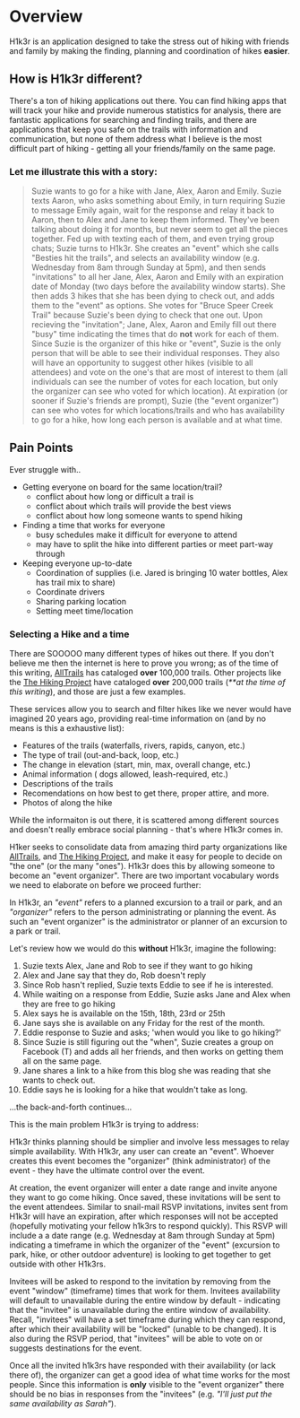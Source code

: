 # Overview 
H1k3r is an application designed to take the stress out of hiking with friends and family by making the finding, planning and coordination of hikes **easier**. 
## How is H1k3r different? 
There's a ton of hiking applications out there. You can find hiking apps that will track your hike and provide numerous statistics for analysis, there are fantastic applications for searching and finding trails, and there are applications that keep you safe on the trails with information and communication, but none of them address what I believe is the most difficult part of hiking - getting all your friends/family on the same page. 

### Let me illustrate this with a story: 
> Suzie wants to go for a hike with Jane, Alex, Aaron and Emily. Suzie texts Aaron, who asks something about Emily, in turn requiring Suzie to message Emily again, wait for the response and relay it back to Aaron, then to Alex and Jane to keep them informed. They've been talking about doing it for months, but never seem to get all the pieces together. 
> Fed up with texting each of them, and even trying group chats; Suzie turns to H1k3r.  She creates an "event" which she calls "Besties hit the trails", and selects an availability window (e.g. Wednesday from 8am through Sunday at 5pm), and then sends "invitations" to all her Jane, Alex, Aaron and Emily with an expiration date of Monday (two days before the availability window starts). She then adds 3 hikes that she has been dying to check out, and adds them to the "event" as options. She votes for "Bruce Speer Creek Trail" because Suzie's been dying to check that one out. 
> Upon recieving the "invitation"; Jane, Alex, Aaron and Emily fill out there "busy" time indicating the times that do **not** work for each of them. Since Suzie is the organizer of this hike or "event", Suzie is the only person that will be able to see their individual responses. They also will have an opportunity to suggest other hikes (visible to all attendees) and vote on the one's that are most of interest to them (all individuals can see the number of votes for each location, but only the organizer can see who voted for which location). 
> At expiration (or sooner if Suzie's friends are prompt), Suzie (the "event organizer") can see who votes for which locations/trails and who has availability to go for a hike, how long each person is available and at what time. 
## Pain Points 
Ever struggle with..
- Getting everyone on board for the same location/trail? 
  - conflict about how long or difficult a trail is 
  - conflict about which trails will provide the best views 
  - conflict about how long someone wants to spend hiking 
- Finding a time that works for everyone
  - busy schedules make it difficult for everyone to attend 
  - may have to split the hike into different parties or meet part-way through 
- Keeping everyone up-to-date 
  - Coordination of supplies (i.e. Jared is bringing 10 water bottles, Alex has trail mix to share) 
  - Coordinate drivers 
  - Sharing parking location 
  - Setting meet time/location 
### Selecting a Hike and a time 
There are SOOOOO many different types of hikes out there. If you don't believe me then the internet is here to prove you wrong; as of the time of this writing, [AllTrails](https://www.alltrails.com/) has cataloged **over** 100,000 trails. Other projects like the [The Hiking Project](https://www.hikingproject.com/) have cataloged **over** 200,000 trails (_**at the time of this writing_), and those are just a few examples. 

These services allow you to search and filter hikes like we never would have imagined 20 years ago, providing real-time information on (and by no means is this a exhaustive list): 
- Features of the trails (waterfalls, rivers, rapids, canyon, etc.)
- The type of trail (out-and-back, loop, etc.)
- The change in elevation (start, min, max, overall change, etc.)
- Animal information ( dogs allowed, leash-required, etc.)
- Descriptions of the trails 
- Recomendations on how best to get there, proper attire, and more. 
- Photos of along the hike 

While the informaiton is out there, it is scattered among different sources and doesn't really embrace social planning - that's where H1k3r comes in. 

H1ker seeks to consolidate data from amazing third party organizations like [AllTrails](https://www.alltrails.com/), and [The Hiking Project](https://www.hikingproject.com/), and make it easy for people to decide on "the one" (or the many "ones"). H1k3r does this by allowing someone to become an "event organizer". There are two important vocabulary words we need to elaborate on before we proceed further: 

In H1k3r, an _"event"_ refers to a planned excursion to a trail or park, and an _"organizer"_ refers to the person administrating or planning the event. As such an "event organizer" is the administrator or planner of an excursion to a park or trail.  

Let's review how we would do this **without** H1k3r, imagine the following: 
1. Suzie texts Alex, Jane and Rob to see if they want to go hiking 
2. Alex and Jane say that they do, Rob doesn't reply
3. Since Rob hasn't replied, Suzie texts Eddie to see if he is interested. 
4. While waiting on a response from Eddie, Suzie asks Jane and Alex when they are free to go hiking 
5. Alex says he is available on the 15th, 18th, 23rd or 25th 
6. Jane says she is available on any Friday for the rest of the month. 
7. Eddie response to Suzie and asks; 'when would you like to go hiking?' 
8. Since Suzie is still figuring out the "when", Suzie creates a group on Facebook (T) and adds all her friends, and then works on getting them all on the same page. 
9. Jane shares a link to a hike from this blog she was reading that she wants to check out. 
10. Eddie says he is looking for a hike that wouldn't take as long. 

...the back-and-forth continues...

This is the main problem H1k3r is trying to address: 

H1k3r thinks planning should be simplier and involve less messages to relay simple availability. With H1k3r, any user can create an "event". Whoever creates this event becomes the "organizer" (think administrator) of the event - they have the ultimate control over the event. 

At creation, the event organizer will enter a date range and invite anyone they want to go come hiking. Once saved, these invitations will be sent to the event attendees. Similar to snail-mail RSVP invitations, invites sent from H1k3r will have an expiration, after which responses will not be accepted (hopefully motivating your fellow h1k3rs to respond quickly). This RSVP will include a a date range (e.g. Wednesday at 8am through Sunday at 5pm) indicating a timeframe in which the organizer of the "event" (excursion to park, hike, or other outdoor adventure) is looking to get together to get outside with other H1k3rs. 

Invitees will be asked to respond to the invitation by removing from the event "window" (timeframe) times that work for them. Invitees availability will default to unavailable during the entire window by default - indicating that the "invitee" is unavailable during the entire window of availability. Recall, "invitees" will have a set timeframe during which they can respond, after which their availability will be "locked" (unable to be changed). It is also during the RSVP period, that "invitees" will be able to vote on or suggests destinations for the event. 

Once all the invited h1k3rs have responded with their availability (or lack there of), the organizer can get a good idea of what time works for the most people. Since this information is **only** visible to the "event organizer" there should be no bias in responses from the "invitees" (e.g. _"I'll just put the same availability as Sarah"_). 